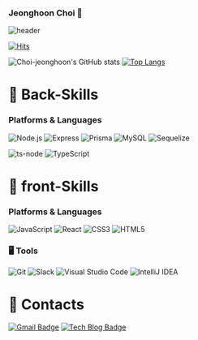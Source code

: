 ### Jeonghoon Choi 👋
![header](https://capsule-render.vercel.app/api?type=waving&color=timeGradient&height=150&section=footer&text=jeong%20hoon%20Choi&fontSize=75&animation=fadeIn&fontAlignY=48&desc=Thank%20you%20for%20coming%20to%20my%20github✨&descAlignY=80&descAlign=60)

[![Hits](https://hits.seeyoufarm.com/api/count/incr/badge.svg?url=https%3A%2F%2Fgithub.com%2Flshyun955&count_bg=%23429800&title_bg=%23ACE972&icon=&icon_color=%23E7E7E7&title=hits&edge_flat=true)](https://hits.seeyoufarm.com)

<!--
</div>
<div align=center>
고민하고 해결하는
<br>
<strong> 백엔드 개발자 최정훈입니다.</strong> 
<br>
</div>
<br>
-->
![Choi-jeonghoon's GitHub stats](https://github-readme-stats.vercel.app/api?username=Choi-jeonghoon&show_icons=true&theme=radical)
[![Top Langs](https://github-readme-stats.vercel.app/api/top-langs/?username=Choi-jeonghoon&theme=radical)](https://github.com/Choi-jeonghoon/github-readme-stats)

<!--
[![Solved.ac Profile](http://mazassumnida.wtf/api/v2/generate_badge?boj=Choi-jeonghoon)](https://solved.ac/Choi-jeonghoon/)
-->

# 💪 Back-Skills
### Platforms & Languages
![Node.js](https://img.shields.io/badge/Node.js-339933.svg?&style=for-the-badge&logo=Java&logoColor=white)
![Express](https://img.shields.io/badge/Express-000000.svg?&style=for-the-badge&logo=Java&logoColor=white)
![Prisma](https://img.shields.io/badge/Prisma-2D3748.svg?&style=for-the-badge&logo=Java&logoColor=white)
![MySQL](https://img.shields.io/badge/MySQL-4479A1.svg?&style=for-the-badge&logo=Java&logoColor=white)
![Sequelize](https://img.shields.io/badge/Sequelize-52B0E7.svg?&style=for-the-badge&logo=Java&logoColor=white)

![ts-node](https://img.shields.io/badge/ts-node-3178C6.svg?&style=for-the-badge&logo=Java&logoColor=white)
![TypeScript](https://img.shields.io/badge/TypeScript-3178C6.svg?&style=for-the-badge&logo=TypeScript&logoColor=white)

# 💪 front-Skills
### Platforms & Languages
![JavaScript](https://img.shields.io/badge/JavaScript-F7DF1E.svg?&style=for-the-badge&logo=Java&logoColor=white)
![React](https://img.shields.io/badge/React.js-61DAFB.svg?&style=for-the-badge&logo=Java&logoColor=white)
![CSS3](https://img.shields.io/badge/CSS3-1572B6.svg?&style=for-the-badge&logo=Java&logoColor=white)
![HTML5](https://img.shields.io/badge/HTML5-E34F26.svg?&style=for-the-badge&logo=Java&logoColor=white)

### 🖥 Tools
![Git](https://img.shields.io/badge/Git-F05032.svg?&style=for-the-badge&logo=Git&logoColor=white)
![Slack](https://img.shields.io/badge/Slack-4A154B.svg?&style=for-the-badge&logo=Git&logoColor=white)
![Visual Studio Code](https://img.shields.io/badge/Visual%20Studio%20Code-007ACC.svg?&style=for-the-badge&logo=Visual%20Studio%20Code&logoColor=white)
![IntelliJ IDEA](https://img.shields.io/badge/IntelliJ%20IDEA-4BB749.svg?&style=for-the-badge&logo=IntelliJ%20IDEA&logoColor=white)

# 💬 Contacts
[![Gmail Badge](https://img.shields.io/badge/Gmail-d14836?style=flat-square&logo=Gmail&logoColor=white&link=mailto:jeongssi94@gmail.com)](mailto:jeongssi94@gmail.com)
[![Tech Blog Badge](https://img.shields.io/badge/-Tech%20blog-white?&style=flat-square&logo=velog&link=https://velog.io/@jeongssi94)](https://velog.io/@jeongssi94)

<!--
**Choi-jeonghoon/Choi-jeonghoon** is a ✨ _special_ ✨ repository because its `README.md` (this file) appears on your GitHub profile.

Here are some ideas to get you started:

- 🔭 I’m currently working on ...
- 🌱 I’m currently learning ...
- 👯 I’m looking to collaborate on ...
- 🤔 I’m looking for help with ...
- 💬 Ask me about ...
- 📫 How to reach me: ...
- 😄 Pronouns: ...
- ⚡ Fun fact: ...
-->
